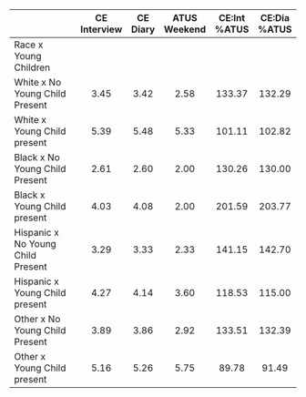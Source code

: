
|                      | CE<br>Interview |  CE<br>Diary | ATUS<br>Weekend | CE:Int<br>%ATUS | CE:Dia<br>%ATUS |
| -------------------- | :----------: | :----------: | :----------: | :----------: | :----------: |
| Race x Young Children |              |              |              |              |              |
| White x No Young Child Present |         3.45 |         3.42 |         2.58 |       133.37 |       132.29 |
| White x Young Child present |         5.39 |         5.48 |         5.33 |       101.11 |       102.82 |
| Black x No Young Child Present |         2.61 |         2.60 |         2.00 |       130.26 |       130.00 |
| Black x Young Child present |         4.03 |         4.08 |         2.00 |       201.59 |       203.77 |
| Hispanic x No Young Child Present |         3.29 |         3.33 |         2.33 |       141.15 |       142.70 |
| Hispanic x Young Child present |         4.27 |         4.14 |         3.60 |       118.53 |       115.00 |
| Other x No Young Child Present |         3.89 |         3.86 |         2.92 |       133.51 |       132.39 |
| Other x Young Child present |         5.16 |         5.26 |         5.75 |        89.78 |        91.49 |


